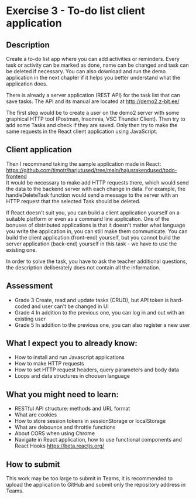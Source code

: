 # Exercise 3 - To-do list client application

## Description
Create a to-do list app where you can add activities or reminders. Every task or activity can be marked as done, name can be changed and task can be deleted if necessary.
You can also download and run the demo application in the next chapter if it helps you better understand what the application does.

There is already a server application (REST API) for the task list that can save tasks.
The API and its manual are located at http://demo2.z-bit.ee/

The first step would be to create a user on the demo2 server with some graphical HTTP tool (Postman, Insomnia, VSC Thunder Client).
Then try to add some Tasks and check if they are saved. Only then try to make the same requests in the React client application using JavaScript.

## Client application
Then I recommend taking the sample application made in React: https://github.com/timotr/harjutused/tree/main/hajusrakendused/todo-frontend  
It would be necessary to make add HTTP requests there, which would send the data to the backend server with each change in data.
For example, the handleDeleteTask function would send a message to the server with an HTTP request that the selected Task should be deleted.

If React doesn't suit you, you can build a client application yourself on a suitable platform or even as a command line application.
One of the bonuses of distributed applications is that it doesn't matter what language you write the application in, you can still make them communicate.
You can build the client application (front-end) yourself, but you cannot build the server application (back-end) yourself in this task - we have to use the existing one.

In order to solve the task, you have to ask the teacher additional questions, the description deliberately does not contain all the information.

## Assessment
- Grade 3 Create, read and update tasks (CRUD), but API token is hard-coded and user can't be changed in UI
- Grade 4 In addition to the previous one, you can log in and out with an existing user
- Grade 5 In addition to the previous one, you can also register a new user

## What I expect you to already know:
- How to install and run Javascript applications
- How to make HTTP requests
- How to set HTTP request headers, query parameters and body data
- Loops and data structures in choosen language

## What you might need to learn:
- RESTful API structure: methods and URL format
- What are cookies
- How to store session tokens in sessionStorage or localStorage
- What are debounce and throttle functions
- About CORS when using Chrome
- Navigate in React application, how to use functional components and React Hooks https://beta.reactjs.org/

## How to submit
This work may be too large to submit in Teams, it is recommended to upload the application to GitHub and submit only the repository address in Teams.
